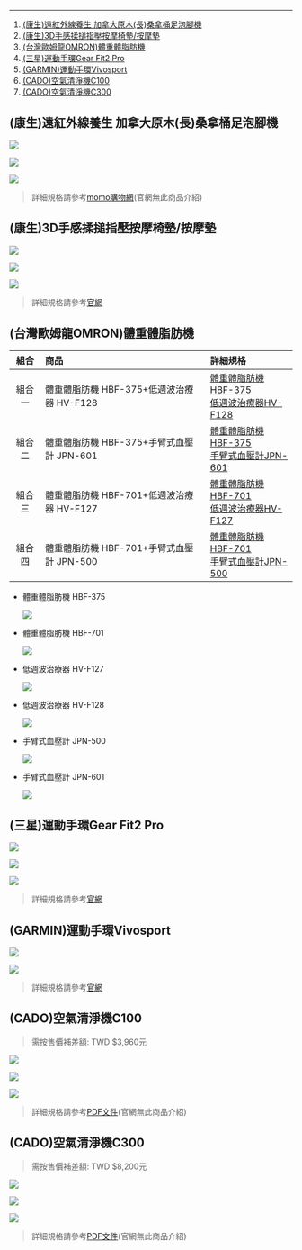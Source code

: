 
--- 

1. <a href="#concen-foot">(康生)遠紅外線養生 加拿大原木(長)桑拿桶足泡腳機</a>
2. <a href="#concen-masha">(康生)3D手感揉搥指壓按摩椅墊/按摩墊</a>
3. <a href="#omron">(台灣歐姆龍OMRON)體重體脂肪機</a>
4. <a href="#samsung">(三星)運動手環Gear Fit2 Pro</a>
5. <a href="#garmin">(GARMIN)運動手環Vivosport</a>
6. <a href="#c100">(CADO)空氣清淨機C100</a>
7. <a href="#c300">(CADO)空氣清淨機C300</a>


## <a id="concen-foot">(康生)遠紅外線養生 加拿大原木(長)桑拿桶足泡腳機</a>

![](assets/Concen-泡腳機/001.jpg)

![](assets/Concen-泡腳機/002.gif)

![](assets/Concen-泡腳機/003.gif)

> 詳細規格請參考[momo購物網](https://www.momoshop.com.tw/goods/GoodsDetail.jsp?i_code=5232178)(官網無此商品介紹)




## <a id="concen-masha">(康生)3D手感揉搥指壓按摩椅墊/按摩墊</a>

![](assets/Concen-按摩墊/001.gif)

![](assets/Concen-按摩墊/002.jpg)

![](assets/Concen-按摩墊/003.jpg)

> 詳細規格請參考[官網](http://www.come-in.com.tw/product-detail.php?p=67)




## <a id="omron">(台灣歐姆龍OMRON)體重體脂肪機</a>

|           組合          | 商品 | 詳細規格 |
|:-----------------------:|:-----|:--------|
| 組合一 | 體重體脂肪機 HBF-375+低週波治療器 HV-F128 | [體重體脂肪機 HBF-375](https://www.omronhealthcare.com.tw/product/ins.php?index_prm_id=0&index_id=66) <br /> [低週波治療器HV-F128](https://www.omronhealthcare.com.tw/product/ins.php?index_prm_id=6&index_id=50)  |
| 組合二 | 體重體脂肪機 HBF-375+手臂式血壓計 JPN-601 | [體重體脂肪機 HBF-375](https://www.omronhealthcare.com.tw/product/ins.php?index_prm_id=0&index_id=66) <br /> [手臂式血壓計JPN-601](https://www.omronhealthcare.com.tw/product/ins.php?index_prm_id=0&index_id=72) |
| 組合三 | 體重體脂肪機 HBF-701+低週波治療器 HV-F127   | [體重體脂肪機 HBF-701](https://www.omronhealthcare.com.tw/product/ins.php?index_prm_id=0&index_id=23) <br /> [低週波治療器HV-F127](https://www.omronhealthcare.com.tw/product/ins.php?index_prm_id=6&index_id=49) |
| 組合四 | 體重體脂肪機 HBF-701+手臂式血壓計 JPN-500  | [體重體脂肪機 HBF-701](https://www.omronhealthcare.com.tw/product/ins.php?index_prm_id=0&index_id=23) <br /> [手臂式血壓計JPN-500](https://www.omronhealthcare.com.tw/product/ins.php?index_prm_id=0&index_id=70) |


- 體重體脂肪機 HBF-375

  ![](assets/Omron/HBF-375-001.png)

- 體重體脂肪機 HBF-701

  ![](assets/Omron/HBF-701-001.png)
  
- 低週波治療器 HV-F127

  ![](assets/Omron/HV-F127-001.png)
  
- 低週波治療器 HV-F128

  ![](assets/Omron/HV-F128-001.png)
  
- 手臂式血壓計 JPN-500

  ![](assets/Omron/JPN-500-001.png)
  
- 手臂式血壓計 JPN-601

  ![](assets/Omron/JPN-601-001.png)




## <a id="samsung">(三星)運動手環Gear Fit2 Pro</a>

![](assets/Samsung/001.jpg)

![](assets/Samsung/002.jpg)

![](assets/Samsung/004.jpg)


> 詳細規格請參考[官網](https://www.samsung.com/tw/wearables/gear-fit2-pro-r365/SM-R365NZRABRI/)


## <a id="garmin">(GARMIN)運動手環Vivosport</a>

![](assets/Garmin/001.png)

![](assets/Garmin/002.png)

> 詳細規格請參考[官網](http://www.garmin.com.tw/products/intosports/vivosport-slate-s/)



## <a id="c100">(CADO)空氣清淨機C100</a>

> 需按售價補差額: TWD $3,960元

![](assets/Cado/s_001.png)

![](assets/Cado/C100/002.png)

![](assets/Cado/C100/003.png)


> 詳細規格請參考[PDF文件](assets/Cado/空氣清淨機.pdf)(官網無此商品介紹)



## <a id="c300">(CADO)空氣清淨機C300</a>

> 需按售價補差額: TWD $8,200元

![](assets/Cado/s_001.png)

![](assets/Cado/C300/001.png)

![](assets/Cado/C300/003.png)

> 詳細規格請參考[PDF文件](assets/Cado/空氣清淨機.pdf)(官網無此商品介紹)


